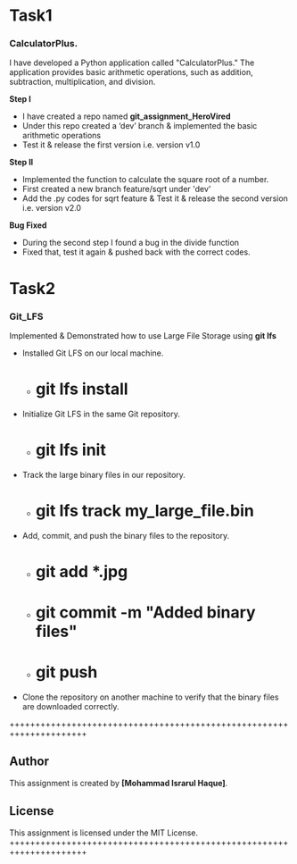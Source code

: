 # Task1
### CalculatorPlus.

I have developed a Python application called "CalculatorPlus." The application provides basic arithmetic operations, such as addition, subtraction, multiplication, and division. 

**Step I**
 - I have created a repo named **git_assignment_HeroVired**
 - Under this repo created a ‘dev’ branch & implemented the basic arithmetic operations
 - Test it & release the first version i.e. version v1.0

**Step II**
  - Implemented the function to calculate the square root of a number.
  - First created a new branch feature/sqrt under 'dev'
  - Add the .py codes for sqrt feature & Test it & release the second version i.e. version v2.0

**Bug Fixed**
  - During the second step I found a bug in the divide function
  - Fixed that, test it again & pushed back with the correct codes.


# Task2
### Git_LFS
Implemented & Demonstrated how to use Large File Storage using **git lfs**

 - Installed Git LFS on our local machine.
   - # git lfs install
 - Initialize Git LFS in the same Git repository.
   - # git lfs init
 - Track the large binary files in our repository.
   - # git lfs track my_large_file.bin
 - Add, commit, and push the binary files to the repository.
   - # git add *.jpg
   - # git commit -m "Added binary files"
   - # git push
 - Clone the repository on another machine to verify that the binary files are downloaded correctly.



















+++++++++++++++++++++++++++++++++++++++++++++++++++++++++++++++++++++
## Author

This assignment is created by **[Mohammad Israrul Haque]**.

## License

This assignment is licensed under the MIT License.
+++++++++++++++++++++++++++++++++++++++++++++++++++++++++++++++++++++


